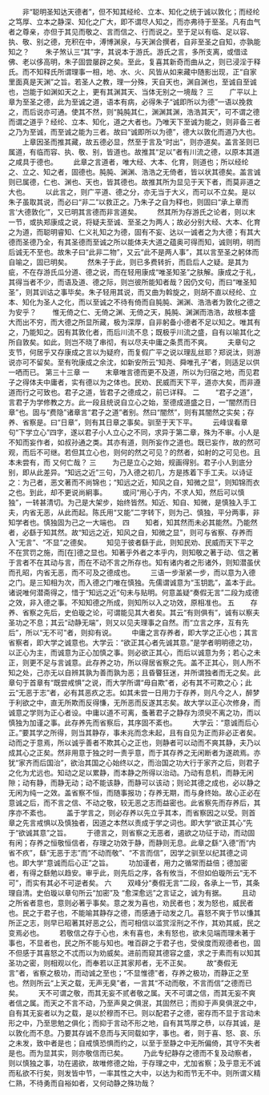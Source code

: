 <!-- { "loadSidebar": true } -->
　　非“聪明圣知达天德者”，但不知其经纶、立本、知化之统于诚以敦化；而经纶之笃厚、立本之静深、知化之广大，即不谓尽人知之，而亦弗待于至圣。凡有血气者之尊亲，亦但于其见而敬之、言而信之、行而说之。至于足以有临、足以容、执、敬、别之德，充积在中，溥博渊泉，与天渊合撰者，自非至圣之自知，亦孰能知之？ 
　　朱子煞认三“其”字，其说本于游氏。游氏之言，多所支离，或借迳佛、老以侈高明，朱子固尝屡辟之矣。至此，复喜其新奇而曲从之，则已浸淫于释氏。而不知释氏所谓理事一相，地、水、火、风皆从如来藏中随影出现，正“自家里面真是天渊”之旨。若圣人之教，理一分殊，天自天也，渊自渊也，至诚自至诚也，岂能于如渊如天之上，更有其渊其天、当体无别之一境哉？ 
三
　　广平以上章为至圣之德，此为至诚之道，语本有病，必得朱子“诚即所以为德”一语以挽救之，而后说亦可通。使其不然，则“肫肫其仁，渊渊其渊，浩浩其天”，可不谓之德而谓之道乎？经纶、立本、知化，道之大者也。乃唯天下至诚为能之，则非备三者之乃为至诚，而至诚之能为三者。故曰“诚即所以为德”，德大以敦化而道乃大也。 
　　上章因圣而推其藏，故五德必显，然至于言及“时出”，则亦道矣。盖言圣则已属道，有临而容、执、敬、别，皆道也。故推其“足以”者有川流之德，以原本其道之咸具于德也。 
　　此章之言道者，唯大经、大本、化育，则道也；所以经纶之、立之、知之者，固德也。肫肫、渊渊、浩浩之无倚者，皆以状其德矣。盖言诚则已属德，仁也、渊也、天也，皆其德也。故推其所为显见于天下者，而莫非道之大也。 
　　以此言之，则广平道、德之分，亦无当于大义，而可以不立矣。是以朱子虽取其说，而必曰“非二”以救正之。乃朱子之自为释也，则固曰“承上章而言‘大德敦化’”，又已明其言德而非言道矣。 
　　然其所为存游氏之论者，则以末一节，或执郑康成之说，将疑夫至诚、至圣之为两人；故必分别大经、大本、化育之为道，而聪明睿知、仁义礼知之为德，固有不妄、达以一诚者之为大德；有其大德而圣德乃全，有其圣德而至诚之所以能体夫大道之蕴奥可得而知，诚则明，明而后诚无不至也。故朱子曰“此非二物”，又云“此不是两人事”，其以言至圣之躬体而自喻之，固已明矣。 
　　然朱子于此，则已多费转折，而启后人之疑。是其为疵，不在存游氏瓜分道、德之说，而在轻用康成“唯圣知圣”之肤解。康成之于礼，其得当者不少，而语及道、德之际，则岂彼所能知者哉？因仍文句，而曰“唯圣知圣”，则其训诂之事毕矣。朱子轻用其说，而又曲为斡旋之，则胡不直以经纶、立本、知化为圣人之化，而以至诚之不待有倚而自肫肫、渊渊、浩浩者为敦化之德之为安乎？ 
　　惟无倚之仁、无倚之渊、无倚之天，肫肫、渊渊而浩浩，故根本盛大而出不穷，而大德之所显所藏，极为深厚，自非躬备小德者不足以知之。唯其有之，乃能知之。因有其敦化者，而后川流不息；既极乎川流之盛，自有以喻其化之所自敦矣。如此，则岂不晓了串彻，有以尽夫中庸之条贯而不爽。 
　　夫章句之支节，何居乎又存康成之言以为疑府，而复假广平之说以理乱丝耶？郑说汰，则游说亦可不留矣。至有吮康成之余沈，如新安所云“知尧、舜唯孔子”者，则适足以供一哂而已。 
第三十三章
一
　　末章唯言德而更不及道，所以为归宿之地，而见君子之得体夫中庸者，实有德以为之体也。民劝、民威而天下平，道亦大矣，而非遵道而行之可致也。君子之道，皆君子之德成之，前已详释。 
二
　　“君子之道”，言君子为学修教之方。此一段且统说自立心之始，至德成道盛之日，一“闇然而日章”也。固与“费隐”诸章言“君子之道”者别。然曰“闇然”，则有其闇然之实矣；存养、省察是。曰“日章”，则有其日章之事矣。驯至于天下平。 
　　云峰误看章句“下学立心”四字，遂以君子小人立心之不同，求异于第二章，殊为不审。小人是不知而妄作者，如叔孙通之类。其亦有道，则所妄作之道也。既已妄作，故的然可观，而后不可继。若但其立心也，则何的然之可见？的然者，如射的之可见也。且本未尝有，而 
又何亡哉？ 
三
　　为己是立心之始，规画得别。君子小人到底分别，即从此差异。“知远之近”三句，乃入德之初几，方是拣着下手工夫。以诗证之：为己者，恶文著而不尚锦也；“知远之近，知风之自，知微之显”，则知锦而衣之也。到此，却不更说尚絅事。 
　　或问“用心于内，不求人知，然后可以慎独”，一转甚清切。为己是大架步，始终皆然。知近、知自、知微，是慎独入手工夫，内省无恶，从此而起。陈氏用“又能”二字转下，则为己、慎独，平分两事，非知学者也。慎独固为己之一大端也。 
四
　　知者，知其然而未必其能然。乃能然者，必繇于知其然。故“知远之近，知风之自，知微之显”，则可与省察、存养而入“无言”、“不显”之德矣。 
　　知见于彼者繇于此，则知民劝、民威而天下平之不在赏罚之施，而[在]德之显也。知著乎外者之本乎内，则知敬之著于动、信之著于言者不在其动与言，而在不动不言之所存也。知有诸内者之形诸外，则知潜虽伏而孔昭，内省无恶，而不可及之德成也。 
　　三语一步渐紧一步，而以意为入德之门。是三知相为次，而入德之门唯在慎独。先儒谓诚意为“玉钥匙”，盖本于此。诸说唯何潜斋得之，惜于“知远之近”句未与贴明。何意盖疑“奏假无言”二段为成德之效，非入德之事。不知知德之所成，则知所以入之功效，原相准也。 
五
　　存养、省察之先后，史伯璇之论，可谓能见其大者矣。其云“有则俱有”，诚有以察夫圣功之不息；其云“动静无端”，则又以见夫理事之自然。而“立言之序，互有先后”，所以“无不可”者，则抑有说。 
　　中庸之言存养者，即大学之正心也；其言省察者，即大学之诚意也。大学云：“欲正其心者先诚其意。”是学者明明德之功，以正心为主，而诚意为正心加慎之事。则必欲正其心，而后以诚意为务；若心之未正，则更不足与言诚意。此存养之功，所以得居省察之先。盖不正其心，则人所不知之处，己亦无以自辨其孰为善而孰为恶；且昏睯狂迷，并所谓独者而无之矣。此章句于首章有“既尝戒惧”之说，而大学所谓“毋自欺”者，必有其不可欺之心；此云“无恶于志”者，必有其恶疚之志。如其未尝一日用力于存养，则凡今之人，醉梦于利欲之中，直无所欺而反得慊，无所恶而反遂其志矣。故大学以正心次修身，而诚意之学则为正心者设。中庸以道不可离，蚤著君子之静存为须臾不离之功，而以慎独为加谨之事。此存养先而省察后，其序固不紊也。 
　　大学云：“意诚而后心正。”要其学之所得，则当其静存，事未兆而念未起，且有自见为正而非必正者矣。动而之于意焉，所以诚乎善者不欺其心之正也，则静者可以动而不爽其静，夫乃以成其心之正矣。然非用意于独之时一责乎意，而于其存养之无闲断者为遂疏焉。亦犹“家齐而后国治”，欲治其国之心始终以之，而治国之功大行于家齐之后，则君子之化为尤远也。知动之足以累静，而本静之所得以治动。乃动有息机，而静无闲隙；动有静，而静无动；动不能该静，而静可以该动；则论其德之成也，必以静之无闲为纯一之效。盖省察不恒，而随事报功；存养无期，而与身终始。故心正必在意诚之后，而不言之信、不动之敬，较无恶之志而益密也。此省察先而存养后，其序亦不紊也。 
　　盖于学言之，则必存养以先立乎其本，而省察因之以受。则首章之先言戒惧以及慎独者，因道之本然以责成于学之词也。即大学“欲正其心”先于“欲诚其意”之旨。 
　　于德言之，则省察之无恶者，遏欲之功征于动，而动固有闲；存养之恒敬恒信者，存理之功效于静，而静则无息。此章之繇“入德”而“内省不疚”，繇“无恶于志”而“不动而敬”、“不言而信”，因学之驯至以纪其德之词也。即大学“意诚而后心正”之旨。 
　　功加谨者，用力之循常而益倍；德加密者，有得之繇勉以趋安。审乎此，则先后之序，各有攸当，不但如伯璇所云“无不可”，而实有其必不可逆者矣。 
六
　　双峰分“奏假无言”二段，各承上一节，其条理自清。史伯璇以章句所云“加密”及 “愈深愈远”之言证之，诚为有据。 
　　且动之所省者意也，意则必著乎事矣。意之发为喜也，劝民者也；发为怒也，威民者也。民之于君子也，不能喻其静存之德，而感通于动发之几。喜怒不爽于节以慊其所正之志，则早已昭著其好恶之公，而可相信以滥赏淫刑之不作，其劝其威，民之变焉必也。 
　　若敬信之存于心也，未有喜也，未有怒也，欲未见端而理未著于事也，不显者也，民之所不能与知也。唯百辟之于君子也，受侯度而观德者也，固不但感于其喜怒之不忒而以为劝威矣。进前而窥其德容之盛，求之于素而有以知其圣功之密，则相观以化，而奉若以正其家邦者，无不正矣。 
　　故“奏假无言”者，省察之极功，而动诚之至也；“不显惟德”者，存养之极功，而静正之至也。然则所云“上天之载，无声无臭”者，一言其“不动而敬，不言而信”之德而已矣。 
　　天不可谓之敬，而其无妄不贰者敬之属。天不可谓之信，而其无妄不爽者信之属。而天之不言不动，乃至声臭之俱泯，其固然已；而抑于声臭俱泯之中，自有其无妄者以为之载，是以於穆而不已。则以配君子之德，密存而不显于言动未形之中，乃至思勉之俱化；而抑于言动不形之地，自有其笃厚之恭，以存其诚，是以敦化而不息。乃要其存诚不息而与天同载如字，事也。者，则于喜、怒、哀、乐之未发，致中者是也；自戒慎恐惧而约之，以至于至静之中无所偏倚，其守不失者是也。而为显其实，则亦敬信而已矣。 
　　乃此专纪静存之德而不复及动察者，则以慎独之事，功在遏欲，故唯修德之始，于存理之中，尤加省察；及乎意无不诚而私欲不行矣，则发皆中节，一率其性之大中，以达为和而节无不中。则所谓义精仁熟，不待勇而自裕如者，又何动静之殊功哉？ 
